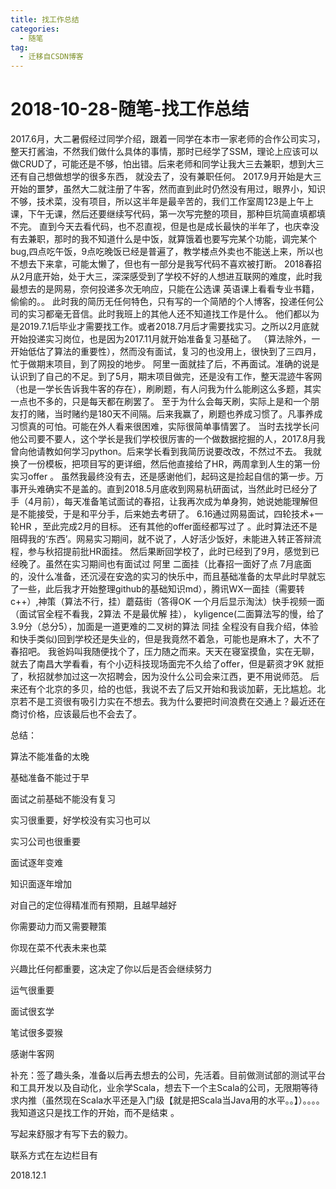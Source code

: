 ```yaml
---
title: 找工作总结
categories:
  - 随笔
tag:
  - 迁移自CSDN博客
---
```


# 2018-10-28-随笔-找工作总结

2017.6月，大二暑假经过同学介绍，跟着一同学在本市一家老师的合作公司实习，整天打酱油，不然我们做什么具体的事情，那时已经学了SSM，理论上应该可以做CRUD了，可能还是不够，怕出错。后来老师和同学让我大三去兼职，想到大三还有自己想做想学的很多东西， 就没去了，没有兼职任何。 2017.9月开始是大三开始的噩梦，虽然大二就注册了牛客，然而直到此时仍然没有用过，眼界小，知识不够，技术菜，没有项目，所以这半年是最辛苦的，我们工作室周123是上午上课，下午无课，然后还要继续写代码，第一次写完整的项目，那种巨坑简直填都填不完。 直到今天去看代码，也不忍直视，但是也是成长最快的半年了，也庆幸没有去兼职，那时的我不知道什么是中饭，就算饿着也要写完某个功能，调完某个bug,四点吃午饭，9点吃晚饭已经是普遍了，教学楼点外卖也不能送上来，所以也不想去下来拿，可能太懒了，但也有一部分是我写代码不喜欢被打断。 2018春招从2月底开始，处于大三，深深感受到了学校不好的人想进互联网的难度，此时我最想去的是网易，奈何投递多次无响应，只能在公选课 英语课上看看专业书籍，偷偷的。。 此时我的简历无任何特色，只有写的一个简陋的个人博客，投递任何公司的实习都毫无音信。此时我班上的其他人还不知道找工作是什么。 他们都以为是2019.7.1后毕业才需要找工作。或者2018.7月后才需要找实习。之所以2月底就开始投递实习岗位，也是因为2017.11月就开始准备复习基础了。 （算法除外，一开始低估了算法的重要性），然而没有面试，复习的也没用上，很快到了三四月，忙于做期末项目，到了网投的地步。 阿里一面就挂了后，不再面试。准确的说是认识到了自己的不足。到了5月，期末项目做完，还是没有工作，整天混迹牛客网（也是一学长告诉我牛客的存在），刷刷题，有人问我为什么能刷这么多题，其实一点也不多的，只是每天都在刷罢了。 至于为什么会每天刷，实际上是和一个朋友打的赌，当时赌约是180天不间隔。后来我赢了，刷题也养成习惯了。凡事养成习惯真的可怕。可能在外人看来很困难，实际很简单事情罢了。 当时去找学长问他公司要不要人，这个学长是我们学校很厉害的一个做数据挖掘的人，2017.8月我曾向他请教如何学习python。后来学长看到我简历说要改改，不然过不去。 我就换了一份模板，把项目写的更详细，然后他直接给了HR，两周拿到人生的第一份实习offer 。 虽然我最终没有去，还是感谢他们，起码这是捡起自信的第一步。万事开头难确实不是盖的。直到2018.5月底收到网易杭研面试，当然此时已经分了手（4月前），每天准备笔试面试的春招，让我再次成为单身狗，她说她能理解但是不能接受，于是和平分手，后来她去考研了。 6.16通过网易面试，四轮技术+一轮HR ，至此完成2月的目标。 还有其他的offer面经都写过了 。此时算法还不是阻碍我的‘东西’。网易实习期间，就不说了，人好活少饭好，未能进入转正答辩流程，参与秋招提前批HR面挂。 然后果断回学校了，此时已经到了9月，感觉到已经晚了。虽然在实习期间也有面试过 阿里 二面挂（比春招一面好了点 7月底面的，没什么准备，还沉浸在安逸的实习的快乐中，而且基础准备的太早此时早就忘了一些，此后我才开始整理github的基础知识md），腾讯WX一面挂（需要转c++）,神策（算法不行，挂）蘑菇街（答得OK 一个月后显示淘汰）快手视频一面（面试官全程不看我，2算法 不是最优解 挂）， kyligence\(二面算法写的慢，给了3.9分（总分5），加面是一道更难的二叉树的算法 同挂 全程没有自我介绍，体验和快手类似\)回到学校还是失业的，但是我竟然不着急，可能也是麻木了，大不了春招吧。 我爸妈叫我随便找个了，压力随之而来。天天在寝室摸鱼，实在无聊，就去了南昌大学看看，有个小迈科技现场面完不久给了offer，但是薪资才9K 就拒了，秋招就参加过这一次招聘会，因为没什么公司会来江西，更不用说师范。 后来还有个北京的多贝，给的也低，我说不去了后又开始和我谈加薪，无比尴尬。北京若不是工资很有吸引力实在不想去。我为什么要把时间浪费在交通上？最近还在商讨价格，应该最后也不会去了。

总结：

算法不能准备的太晚

基础准备不能过于早

面试之前基础不能没有复习

实习很重要，好学校没有实习也可以

实习公司也很重要

面试逐年变难

知识面逐年增加

对自己的定位得精准而有预期，且越早越好

你需要动力而又需要鞭策

你现在菜不代表未来也菜

兴趣比任何都重要，这决定了你以后是否会继续努力

运气很重要

面试很玄学

笔试很多耍猴

感谢牛客网

补充：签了趣头条，准备以后再去想去的公司，先活着。目前做测试部的测试平台和工具开发以及自动化，业余学Scala，想去下一个主Scala的公司，无限期等待求内推（虽然现在Scala水平还是入门级【就是把Scala当Java用的水平。。】）。。。。我知道这只是找工作的开始，而不是结束 。

写起来舒服才有写下去的毅力。

联系方式在左边栏目有

2018.12.1

